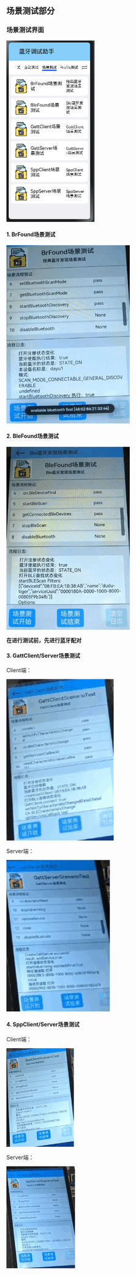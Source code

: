 ## 场景测试部分

### 场景测试界面

![场景测试主界面](场景测试主界面.png)

#### 1. BrFound场景测试

![BrFound](BrFound.png)

#### 2. BleFound场景测试

![BleFound.png](BleFound.png)



**在进行测试前，先进行蓝牙配对**

#### 3. GattClient/Server场景测试

Client端：

![GattClient.png](GattClient.png)



Server端：

![GattServer.png](GattServer.png)

####  4. SppClient/Server场景测试

Client端：

![sppClient.png](sppClient.png)

Server端：

![sppServer.png](sppServer.png)
